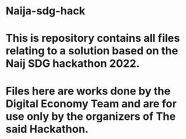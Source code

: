 # Naija-sdg-hack
# This is repository contains all files relating to a solution based on the Naij SDG hackathon 2022. 
# Files here are works done by the Digital Economy Team and are for use only by the organizers of The said Hackathon.
